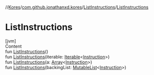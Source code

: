 //[Kores](../../index.md)/[com.github.jonathanxd.kores](../index.md)/[ListInstructions](index.md)/[ListInstructions](-list-instructions.md)



# ListInstructions  
[jvm]  
Content  
fun [ListInstructions](-list-instructions.md)()  
fun [ListInstructions](-list-instructions.md)(iterable: [Iterable](https://kotlinlang.org/api/latest/jvm/stdlib/kotlin.collections/-iterable/index.html)<[Instruction](../-instruction/index.md)>)  
fun [ListInstructions](-list-instructions.md)(a: [Array](https://kotlinlang.org/api/latest/jvm/stdlib/kotlin/-array/index.html)<[Instruction](../-instruction/index.md)>)  
fun [ListInstructions](-list-instructions.md)(backingList: [MutableList](https://kotlinlang.org/api/latest/jvm/stdlib/kotlin.collections/-mutable-list/index.html)<[Instruction](../-instruction/index.md)>)  



